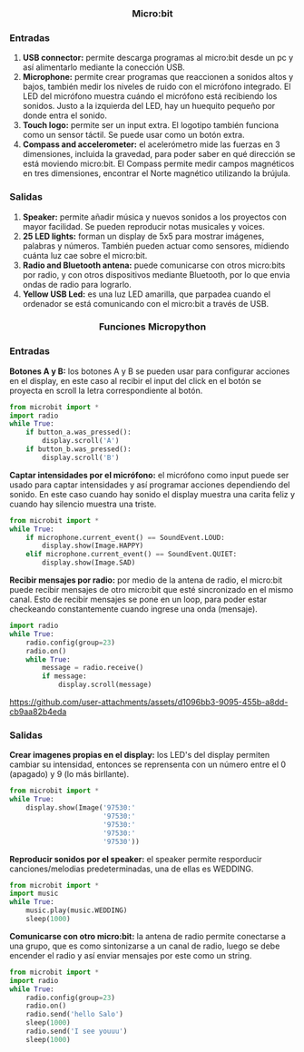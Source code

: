 
### <p align="center"> Micro:bit</p>

### Entradas
1. **USB connector:** permite descarga programas al micro:bit desde un pc y así alimentarlo mediante la conección USB.
2. **Microphone:** permite crear programas que reaccionen a sonidos altos y bajos, también medir los niveles de ruido con el micrófono integrado. El LED del micrófono muestra cuándo el micrófono está recibiendo los sonidos. Justo a la izquierda del LED, hay un huequito pequeño por donde entra el sonido.
3. **Touch logo:** permite ser un input extra. El logotipo también funciona como un sensor táctil. Se puede usar como un botón extra.
4. **Compass and accelerometer:** el acelerómetro mide las fuerzas en 3 dimensiones, incluida la gravedad, para poder saber en qué dirección se está moviendo micro:bit. El Compass permite medir campos magnéticos en tres dimensiones, encontrar el Norte magnético utilizando la brújula. 

### Salidas
1. **Speaker:** permite añadir música y nuevos sonidos a los proyectos con mayor facilidad. Se pueden reproducir notas musicales y voices.
2. **25 LED lights:** forman un display de 5x5 para mostrar imágenes, palabras y números. También pueden actuar como sensores, midiendo cuánta luz cae sobre el micro:bit.
3. **Radio and Bluetooth antena:** puede comunicarse con otros micro:bits por radio, y con otros dispositivos mediante Bluetooth, por lo que envia ondas de radio para lograrlo.
4. **Yellow USB Led:** es una luz LED amarilla, que parpadea cuando el ordenador se está comunicando con el micro:bit a través de USB.

### <p align="center">Funciones Micropython</p>
### Entradas
**Botones A y B:** los botones A y B se pueden usar para configurar acciones en el display, en este caso al recibir el input del click en el botón se proyecta en scroll la letra correspondiente al botón.
```python
from microbit import *
import radio
while True:
    if button_a.was_pressed():
        display.scroll('A')
    if button_b.was_pressed():
        display.scroll('B')
```
**Captar intensidades por el micrófono:** el micrófono como input puede ser usado para captar intensidades y así programar acciones dependiendo del sonido. En este caso cuando hay sonido el display muestra una carita feliz y cuando hay silencio muestra una triste.
```python
from microbit import *
while True:
    if microphone.current_event() == SoundEvent.LOUD:
        display.show(Image.HAPPY)
    elif microphone.current_event() == SoundEvent.QUIET:
        display.show(Image.SAD)
```
**Recibir mensajes por radio:** por medio de la antena de radio, el micro:bit puede recibir mensajes de otro micro:bit que esté sincronizado en el mismo canal. Esto de recibir mensajes se pone en un loop, para poder estar checkeando constantemente cuando ingrese una onda (mensaje).
```python
import radio
while True:
    radio.config(group=23)
    radio.on()
    while True:
        message = radio.receive()
        if message:
            display.scroll(message)
```
https://github.com/user-attachments/assets/d1096bb3-9095-455b-a8dd-cb9aa82b4eda

### Salidas
**Crear imagenes propias en el display:** los LED's del display permiten cambiar su intensidad, entonces se reprensenta con un número entre el 0 (apagado) y 9 (lo más birllante). 
```python
from microbit import *
while True:
    display.show(Image('97530:'
                       '97530:'
                       '97530:'
                       '97530:'
                       '97530'))
```
**Reproducir sonidos por el speaker:** el speaker permite resporducir canciones/melodias predeterminadas, una de ellas es WEDDING.
```python
from microbit import *
import music
while True:
    music.play(music.WEDDING)
    sleep(1000)
```
**Comunicarse con otro micro:bit:** la antena de radio permite conectarse a una grupo, que es como sintonizarse a un canal de radio, luego se debe encender el radio y así enviar mensajes por este como un string.
```python
from microbit import *
import radio
while True:
    radio.config(group=23)
    radio.on()
    radio.send('hello Salo')  
    sleep(1000)
    radio.send('I see youuu')  
    sleep(1000)
```

